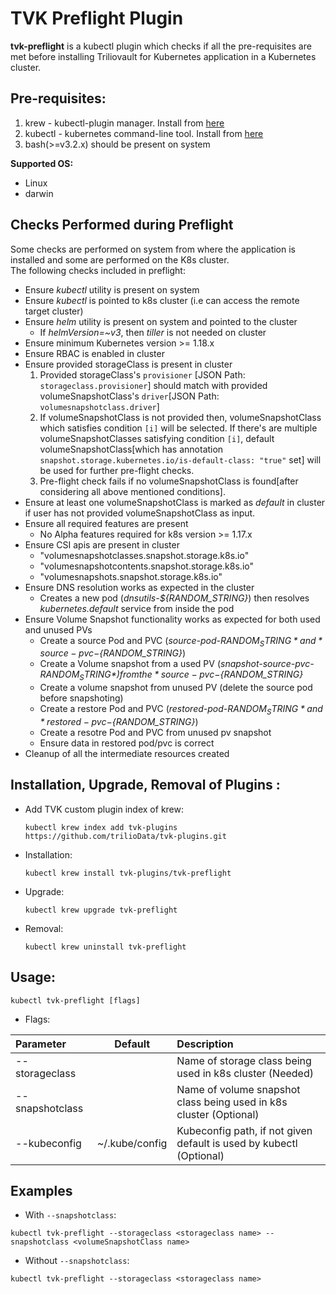 # TVK Preflight Plugin

**tvk-preflight** is a kubectl plugin which checks if all the pre-requisites are  
met before installing Triliovault for Kubernetes application in a Kubernetes cluster.

## Pre-requisites:

1. krew - kubectl-plugin manager. Install from [here](https://krew.sigs.k8s.io/docs/user-guide/setup/install/)
2. kubectl - kubernetes command-line tool. Install from [here](https://kubernetes.io/docs/tasks/tools/install-kubectl/)
3. bash(>=v3.2.x) should be present on system

**Supported OS:**
- Linux
- darwin

## Checks Performed during Preflight

Some checks are performed on system from where the application is installed and some are performed on the K8s cluster.  
The following checks included in preflight:

- Ensure *kubectl* utility is present on system
- Ensure *kubectl* is pointed to k8s cluster (i.e can access the remote target cluster)
- Ensure *helm*  utility is present on system and pointed to the cluster
  - If *helmVersion=~v3*, then *tiller* is not needed on cluster
- Ensure minimum Kubernetes version >= 1.18.x
- Ensure RBAC is enabled in cluster
- Ensure provided storageClass is present in cluster
  1. Provided storageClass's `provisioner` [JSON Path: `storageclass.provisioner`] should match with provided volumeSnapshotClass's `driver`[JSON Path: `volumesnapshotclass.driver`]
  2. If volumeSnapshotClass is not provided then, volumeSnapshotClass which satisfies condition `[i]` will be selected.
  If there's are multiple volumeSnapshotClasses satisfying condition `[i]`, default volumeSnapshotClass[which has annotation `snapshot.storage.kubernetes.io/is-default-class: "true"` set]
  will be used for further pre-flight checks.
  3. Pre-flight check fails if no volumeSnapshotClass is found[after considering all above mentioned conditions].
- Ensure at least one volumeSnapshotClass is marked as *default* in cluster if user has not provided volumeSnapshotClass as input.
- Ensure all required features are present
  - No Alpha features required for k8s version >= 1.17.x
- Ensure CSI apis are present in cluster
  - "volumesnapshotclasses.snapshot.storage.k8s.io"
  - "volumesnapshotcontents.snapshot.storage.k8s.io"
  - "volumesnapshots.snapshot.storage.k8s.io"
- Ensure DNS resolution works as expected in the cluster
  - Creates a new pod (*dnsutils-${RANDOM_STRING}*) then resolves *kubernetes.default* service from inside the pod
- Ensure Volume Snapshot functionality works as expected for both used and unused PVs
  - Create a source Pod and PVC (*source-pod-${RANDOM_STRING}* and *source-pvc-${RANDOM_STRING}*)
  - Create a Volume snapshot from a used PV (*snapshot-source-pvc-${RANDOM_STRING}*) from the *source-pvc-${RANDOM_STRING}*
  - Create a volume snapshot from unused PV (delete the source pod before snapshoting)
  - Create a restore Pod and PVC (*restored-pod-${RANDOM_STRING}* and *restored-pvc-${RANDOM_STRING}*)
  - Create a resotre Pod and PVC from unused pv snapshot
  - Ensure data in restored pod/pvc is correct
- Cleanup of all the intermediate resources created


## Installation, Upgrade, Removal of Plugins :

- Add TVK custom plugin index of krew:

  ```
  kubectl krew index add tvk-plugins https://github.com/trilioData/tvk-plugins.git
  ```

- Installation:

    ```
    kubectl krew install tvk-plugins/tvk-preflight
  ```  

- Upgrade:

    ```
    kubectl krew upgrade tvk-preflight
  ```  

- Removal:

 	```
 	kubectl krew uninstall tvk-preflight
  ```  

## Usage:

    kubectl tvk-preflight [flags]
	
- Flags:

| Parameter                 | Default       | Description   |    
| :------------------------ |:-------------:| :-------------|  
| --storageclass          |             |Name of storage class being used in k8s cluster (Needed)
| --snapshotclass          |            |Name of volume snapshot class being used in k8s cluster (Optional)
| --kubeconfig            |   ~/.kube/config             |Kubeconfig path, if not given default is used by kubectl (Optional)

## Examples

- With `--snapshotclass`:

```shell script
kubectl tvk-preflight --storageclass <storageclass name> --snapshotclass <volumeSnapshotClass name>
```

- Without `--snapshotclass`:

```shell script
kubectl tvk-preflight --storageclass <storageclass name>
```
